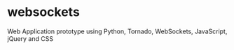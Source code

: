 websockets
==========

Web Application prototype using Python, Tornado, WebSockets, JavaScript, jQuery and CSS